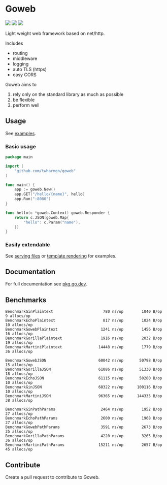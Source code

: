 # Goweb

![](https://github.com/twharmon/goweb/workflows/Test/badge.svg) [![](https://goreportcard.com/badge/github.com/twharmon/goweb)](https://goreportcard.com/report/github.com/twharmon/goweb) [![](https://gocover.io/_badge/github.com/twharmon/goweb)](https://gocover.io/github.com/twharmon/goweb)

Light weight web framework based on net/http.

Includes
- routing
- middleware
- logging
- auto TLS (https)
- easy CORS

Goweb aims to
1. rely only on the standard library as much as possible
2. be flexible
3. perform well

## Usage
See [examples](https://github.com/twharmon/goweb/tree/master/examples).

### Basic usage
```go
package main

import (
	"github.com/twharmon/goweb"
)

func main() {
    app := goweb.New()
    app.GET("/hello/{name}", hello)
    app.Run(":8080")
}

func hello(c *goweb.Context) goweb.Responder {
    return c.JSON(goweb.Map{
        "hello": c.Param("name"),
    })
}
```

### Easily extendable
See [serving files](https://github.com/twharmon/goweb/tree/master/examples/files) or [template rendering](https://github.com/twharmon/goweb/tree/master/examples/templates) for examples.

## Documentation
For full documentation see [pkg.go.dev](https://pkg.go.dev/github.com/twharmon/goweb).

## Benchmarks
```
BenchmarkGinPlaintext        	 	       780 ns/op	    1040 B/op	       9 allocs/op
BenchmarkEchoPlaintext       	 	       817 ns/op	    1024 B/op	      10 allocs/op
BenchmarkGowebPlaintext      	  	      1241 ns/op	    1456 B/op	      16 allocs/op
BenchmarkGorillaPlaintext    	  	      1916 ns/op	    2032 B/op	      19 allocs/op
BenchmarkMartiniPlaintext    	   	     14448 ns/op	    1779 B/op	      36 allocs/op

BenchmarkGowebJSON           	   	     60042 ns/op	   50798 B/op	      15 allocs/op
BenchmarkGorillaJSON         	   	     61086 ns/op	   51330 B/op	      18 allocs/op
BenchmarkEchoJSON            	   	     61115 ns/op	   50280 B/op	      10 allocs/op
BenchmarkGinJSON             	   	     68322 ns/op	  100116 B/op	      10 allocs/op
BenchmarkMartiniJSON         	   	     96365 ns/op	  144335 B/op	      38 allocs/op

BenchmarkGinPathParams       	  	      2464 ns/op	    1952 B/op	      27 allocs/op
BenchmarkEchoPathParams      	  	      2600 ns/op	    1968 B/op	      27 allocs/op
BenchmarkGowebPathParams     	  	      3591 ns/op	    2673 B/op	      35 allocs/op
BenchmarkGorillaPathParams   	  	      4220 ns/op	    3265 B/op	      36 allocs/op
BenchmarkMartiniPathParams   	   	     15211 ns/op	    2657 B/op	      45 allocs/op
```

## Contribute
Create a pull request to contribute to Goweb.
